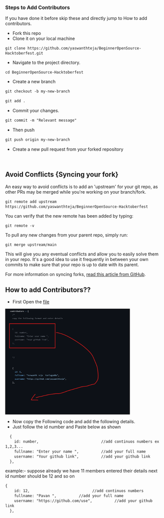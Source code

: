

### Steps to Add Contributors

If you have done it before skip these and directly jump to How to add contributors.

- Fork this repo 
- Clone it on your local machine

```terminal
git clone https://github.com/yaswanthteja/BeginnerOpenSource-Hacktoberfest.git
```

- Navigate to the project directory.

```terminal
cd BeginnerOpenSource-Hacktoberfest
```

- Create a new branch

```markdown
git checkout -b my-new-branch
```

<!--- - Add your name to `contributors/contributorsList.js`. -->

```markdown
git add .
```

- Commit your changes.

```markdown
git commit -m "Relevant message"
```

- Then push

```markdown
git push origin my-new-branch
```

- Create a new pull request from your forked repository

<br>

## Avoid Conflicts {Syncing your fork}

An easy way to avoid conflicts is to add an 'upstream' for your git repo, as other PRs may be merged while you're working on your branch/fork.   

```terminal
git remote add upstream https://github.com/yaswanthteja/BeginnerOpenSource-Hacktoberfest
```

You can verify that the new remote has been added by typing:

```terminal
git remote -v
```

To pull any new changes from your parent repo, simply run:

```terminal
git merge upstream/main
```

This will give you any eventual conflicts and allow you to easily solve them in your repo. It's a good idea to use it frequently in between your own commits to make sure that your repo is up to date with its parent.

For more information on syncing forks, [read this article from GitHub](https://help.github.com/articles/syncing-a-fork/).





## How to add Contributors??


- First Open the [file](https://github.com/yaswanthteja/BeginnerOpenSource-Hacktoberfest/blob/main/Contributors_Website/contributors/contributorsList.js)




<img align="Center" width="400" src="image/Contributors/1727791025228.png" alt="Add contributor details" />



- Now copy the Following code and add the following details.
- Just follow the id number and Paste  below  as shown 

```
  {
    id: number,                            //add continuos numbers ex 1,2,3...
    fullname: "Enter your name ",          //add your full name
    username: "Your github link",          //add your github link
  },
```

example:- suppose already we have 11 members entered their details next id number should be 12 and so on

```
{
    id: 12,                            //add continuos numbers
    fullname: "Pavan ",          //add your full name
    username: "https://github.com/use",          //add your github link
  },

```

